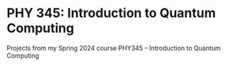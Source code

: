 # PHY 345: Introduction to Quantum Computing
Projects from my Spring 2024 course PHY345 – Introduction to Quantum Computing
